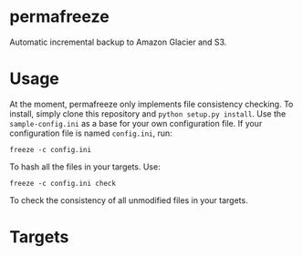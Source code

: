 permafreeze
===========

Automatic incremental backup to Amazon Glacier and S3.

Usage
=====

At the moment, permafreeze only implements file consistency checking. To install, simply clone this repository and `python setup.py install`. Use the `sample-config.ini` as a base for your own configuration file. If your configuration file is named `config.ini`, run:

    freeze -c config.ini

To hash all the files in your targets. Use:

    freeze -c config.ini check

To check the consistency of all unmodified files in your targets.

Targets
=======
